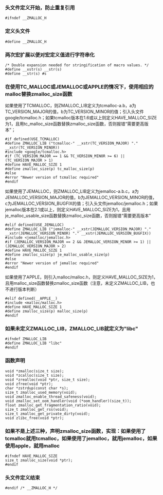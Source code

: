 ### 头文件定义开始，防止重复引用

    #ifndef __ZMALLOC_H

### 定义头文件

    #define __ZMALLOC_H

### 两次宏扩展以便对宏定义值进行字符串化

    /* Double expansion needed for stringification of macro values. */
    #define __xstr(s) __str(s)
    #define __str(s) #s

### 在使用TC_MALLOC或JEMALLOC或APPLE的情况下，使用相应的malloc替换zmalloc_size函数

如果使用了TCMALLOC，则ZMALLOC_LIB定义为tcmalloc-a.b，a为TC_VERSION_MAJOR的值，b为TC_VERSION_MINOR的值；引入头文件google/tcmalloc.h；如果tcmalloc版本在1.6或以上则定义HAVE_MALLOC_SIZE为1，且用tc_malloc_size函数替换zmalloc_size函数，否则报错“需要更高版本”；

    #if defined(USE_TCMALLOC)
    #define ZMALLOC_LIB ("tcmalloc-" __xstr(TC_VERSION_MAJOR) "." __xstr(TC_VERSION_MINOR))
    #include <google/tcmalloc.h>
    #if (TC_VERSION_MAJOR == 1 && TC_VERSION_MINOR >= 6) || (TC_VERSION_MAJOR > 1)
    #define HAVE_MALLOC_SIZE 1
    #define zmalloc_size(p) tc_malloc_size(p)
    #else
    #error "Newer version of tcmalloc required"
    #endif

如果使用了JEMALLOC，则ZMALLOC_LIB定义为jemalloc-a.b.c，a为JEMALLOC_VERSION_MAJOR的值，b为JEMALLOC_VERSION_MINOR的值，c为JEMALLOC_VERSION_BUGFIX的值；引入头文件jemalloc/jemalloc.h；如果jemalloc版本在2.1或以上，则定义HAVE_MALLOC_SIZE为1，且用je_malloc_usable_size函数替换zmalloc_size函数，否则报错“需要更高版本”

    #elif defined(USE_JEMALLOC)
    #define ZMALLOC_LIB ("jemalloc-" __xstr(JEMALLOC_VERSION_MAJOR) "." __xstr(JEMALLOC_VERSION_MINOR) "." __xstr(JEMALLOC_VERSION_BUGFIX))
    #include <jemalloc/jemalloc.h>
    #if (JEMALLOC_VERSION_MAJOR == 2 && JEMALLOC_VERSION_MINOR >= 1) || (JEMALLOC_VERSION_MAJOR > 2)
    #define HAVE_MALLOC_SIZE 1
    #define zmalloc_size(p) je_malloc_usable_size(p)
    #else
    #error "Newer version of jemalloc required"
    #endif

如果使用了APPLE，则引入malloc/malloc.h，则定义HAVE_MALLOC_SIZE为1，且用malloc_size函数替换zmalloc_size函数（注意，未定义ZMALLOC_LIB，也不进行版本判断）

    #elif defined(__APPLE__)
    #include <malloc/malloc.h>
    #define HAVE_MALLOC_SIZE 1
    #define zmalloc_size(p) malloc_size(p)
    #endif

### 如果未定义ZMALLOC_LIB，ZMALLOC_LIB就定义为"libc"

    #ifndef ZMALLOC_LIB
    #define ZMALLOC_LIB "libc"
    #endif

### 函数声明

    void *zmalloc(size_t size);
    void *zcalloc(size_t size);
    void *zrealloc(void *ptr, size_t size);
    void zfree(void *ptr);
    char *zstrdup(const char *s);
    size_t zmalloc_used_memory(void);
    void zmalloc_enable_thread_safeness(void);
    void zmalloc_set_oom_handler(void (*oom_handler)(size_t));
    float zmalloc_get_fragmentation_ratio(void);
    size_t zmalloc_get_rss(void);
    size_t zmalloc_get_private_dirty(void);
    void zlibc_free(void *ptr);

### 如果不是上述三种，声明zmalloc_size函数，实现：如果使用了tcmalloc就用tcmalloc，如果使用了jemalloc，就用jemalloc，如果使用apple，就用malloc

    #ifndef HAVE_MALLOC_SIZE
    size_t zmalloc_size(void *ptr);
    #endif

### 头文件定义结束 

    #endif /* __ZMALLOC_H */
